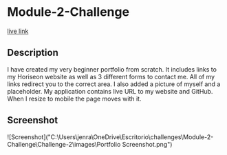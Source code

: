 # Module-2-Challenge

[live link](git@github.com:ivetteramos/My-Portfolio-.git/)

## Description 

I have created my very beginner portfolio from scratch. It includes links to my Horiseon website as well as 3 different forms to contact me. All of my links redirect you to the correct area. I also added a picture of myself and a placeholder. My application contains live URL to my website and GitHub. When I resize to mobile the page moves with it. 

## Screenshot

![Screenshot]("C:\Users\jenra\OneDrive\Escritorio\challenges\Module-2-Challenge\Challenge-2\images\Portfolio Screenshot.png")
